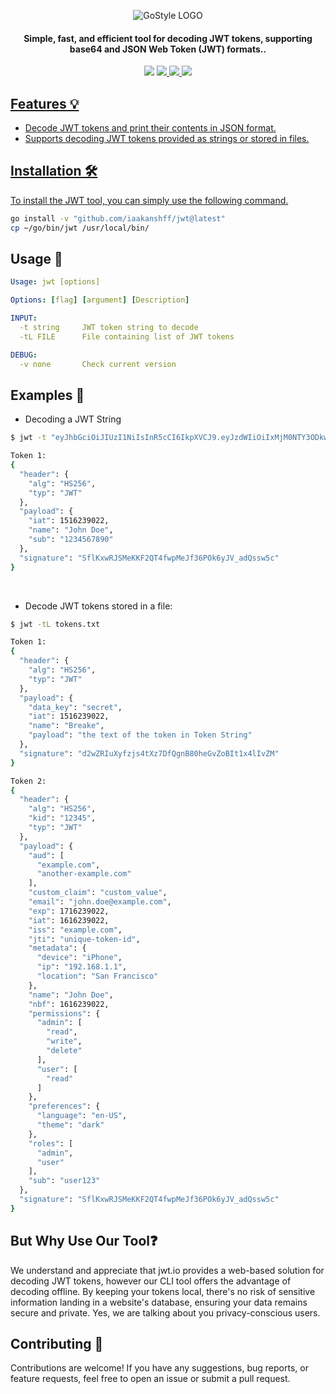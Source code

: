 <div align="center">

![GoStyle LOGO](https://i.imgur.com/69aPTml.png)

</div>
<h4 align="center">Simple, fast, and efficient tool for decoding JWT tokens, supporting base64 and JSON Web Token (JWT) formats..</h4>
<p align="center">
<img src="https://img.shields.io/github/go-mod/go-version/iaakanshff/crtfinder">
<!-- <a href="https://github.com/iaakanshff/crtfinder/releases"><img src="https://img.shields.io/github/downloads/iaakanshff/crtfinder/total"> -->
<a href="https://github.com/iaakanshff/crtfinder/graphs/contributors"><img src="https://img.shields.io/github/contributors-anon/iaakanshff/crtfinder">
<!-- <a href="https://github.com/iaakanshff/crtfinder/releases/"><img src="https://img.shields.io/github/release/iaakanshff/crtfinder"> -->
<a href="https://github.com/iaakanshff/crtfinder/issues"><img src="https://img.shields.io/github/issues-raw/iaakanshff/crtfinder">
<a href="https://github.com/iaakanshff/crtfinder/stars"><img src="https://img.shields.io/github/stars/iaakanshff/crtfinder">
<!-- <a href="https://github.com/iaakanshff/crtfinder/discussions"><img src="https://img.shields.io/github/discussions/iaakanshff/crtfinder"> -->
</p>

## Features 💡

- Decode JWT tokens and print their contents in JSON format.
- Supports decoding JWT tokens provided as strings or stored in files.

## Installation 🛠️ 

To install the JWT tool, you can simply use the following command.

```bash
go install -v "github.com/iaakanshff/jwt@latest"
cp ~/go/bin/jwt /usr/local/bin/
```
## Usage 📝

```yaml
Usage: jwt [options]

Options: [flag] [argument] [Description]

INPUT:
  -t string     JWT token string to decode
  -tL FILE      File containing list of JWT tokens

DEBUG:
  -v none       Check current version
```

## Examples 📄

- Decoding a JWT String

```bash
$ jwt -t "eyJhbGciOiJIUzI1NiIsInR5cCI6IkpXVCJ9.eyJzdWIiOiIxMjM0NTY3ODkwIiwibmFtZSI6IkpvaG4gRG9lIiwiaWF0IjoxNTE2MjM5MDIyfQ.SflKxwRJSMeKKF2QT4fwpMeJf36POk6yJV_adQssw5c"

Token 1:
{
  "header": {
    "alg": "HS256",
    "typ": "JWT"
  },
  "payload": {
    "iat": 1516239022,
    "name": "John Doe",
    "sub": "1234567890"
  },
  "signature": "SflKxwRJSMeKKF2QT4fwpMeJf36POk6yJV_adQssw5c"
}
```

<br>

- Decode JWT tokens stored in a file:

```bash
$ jwt -tL tokens.txt

Token 1:
{
  "header": {
    "alg": "HS256",
    "typ": "JWT"
  },
  "payload": {
    "data_key": "secret",
    "iat": 1516239022,
    "name": "Breake",
    "payload": "the text of the token in Token String"
  },
  "signature": "d2wZRIuXyfzjs4tXz7DfQgnB80heGvZoBIt1x4lIvZM"
}

Token 2:
{
  "header": {
    "alg": "HS256",
    "kid": "12345",
    "typ": "JWT"
  },
  "payload": {
    "aud": [
      "example.com",
      "another-example.com"
    ],
    "custom_claim": "custom_value",
    "email": "john.doe@example.com",
    "exp": 1716239022,
    "iat": 1616239022,
    "iss": "example.com",
    "jti": "unique-token-id",
    "metadata": {
      "device": "iPhone",
      "ip": "192.168.1.1",
      "location": "San Francisco"
    },
    "name": "John Doe",
    "nbf": 1616239022,
    "permissions": {
      "admin": [
        "read",
        "write",
        "delete"
      ],
      "user": [
        "read"
      ]
    },
    "preferences": {
      "language": "en-US",
      "theme": "dark"
    },
    "roles": [
      "admin",
      "user"
    ],
    "sub": "user123"
  },
  "signature": "SflKxwRJSMeKKF2QT4fwpMeJf36POk6yJV_adQssw5c"
}

```

## But Why Use Our Tool❓ 

We understand and appreciate that jwt.io provides a web-based solution for decoding JWT tokens, however our CLI tool offers the advantage of decoding offline. By keeping your tokens local, there's no risk of sensitive information landing in a website's database, ensuring your data remains secure and private. Yes, we are talking about you privacy-conscious users.

## Contributing 🤝

Contributions are welcome! If you have any suggestions, bug reports, or feature requests, feel free to open an issue or submit a pull request.
